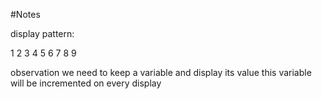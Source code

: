 #Notes

display pattern:

1 2 3
4 5 6
7 8 9

observation
we need to keep a variable
and display its value
this variable will be incremented on every display
